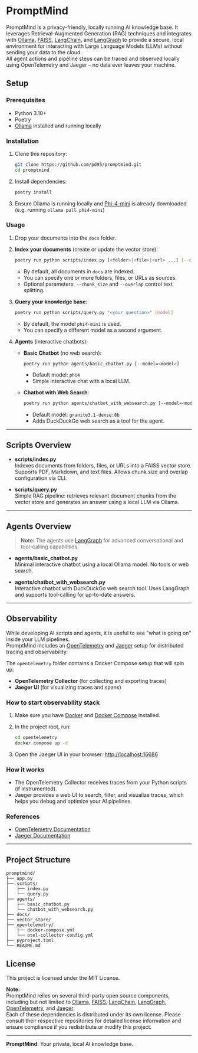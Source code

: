# PromptMind

PromptMind is a privacy-friendly, locally running AI knowledge base. It leverages Retrieval-Augmented Generation (RAG) techniques and integrates with [Ollama](https://ollama.com/), [FAISS](https://faiss.ai/), [LangChain](https://www.langchain.com/), and [LangGraph](https://github.com/langchain-ai/langgraph) to provide a secure, local environment for interacting with Large Language Models (LLMs) without sending your data to the cloud.  
All agent actions and pipeline steps can be traced and observed locally using OpenTelemetry and Jaeger – no data ever leaves your machine.

## Setup

### Prerequisites

- Python 3.10+
- Poetry
- [Ollama](https://ollama.com/) installed and running locally

### Installation

1. Clone this repository:

    ```sh
    git clone https://github.com/pd95/promptmind.git
    cd promptmind
    ```

2. Install dependencies:

    ```sh
    poetry install
    ```

3. Ensure Ollama is running locally and [Phi-4-mini](https://ollama.com/library/phi4-mini) is already downloaded (e.g. running `ollama pull phi4-mini`)

### Usage

1. Drop your documents into the `docs` folder.

2. **Index your documents** (create or update the vector store):

    ```bash
    poetry run python scripts/index.py [<folder>|<file>|<url> ...] [--chunk_size=600] [--overlap=100]
    ```

    - By default, all documents in `docs` are indexed.
    - You can specify one or more folders, files, or URLs as sources.
    - Optional parameters: `--chunk_size` and `--overlap` control text splitting.

3. **Query your knowledge base**:

    ```bash
    poetry run python scripts/query.py "<your question>" [model]
    ```

    - By default, the model `phi4-mini` is used.
    - You can specify a different model as a second argument.

4. **Agents** (interactive chatbots):

    - **Basic Chatbot** (no web search):

        ```bash
        poetry run python agents/basic_chatbot.py [--model=<model>]
        ```

        - Default model: `phi4`
        - Simple interactive chat with a local LLM.

    - **Chatbot with Web Search**:

        ```bash
        poetry run python agents/chatbot_with_websearch.py [--model=<model>]
        ```

        - Default model: `granite3.1-dense:8b`
        - Adds DuckDuckGo web search as a tool for the agent.

---

## Scripts Overview

- **scripts/index.py**  
  Indexes documents from folders, files, or URLs into a FAISS vector store. Supports PDF, Markdown, and text files. Allows chunk size and overlap configuration via CLI.

- **scripts/query.py**  
  Simple RAG pipeline: retrieves relevant document chunks from the vector store and generates an answer using a local LLM via Ollama.

---

## Agents Overview

> **Note:** The agents use [LangGraph](https://github.com/langchain-ai/langgraph) for advanced conversational and tool-calling capabilities.

- **agents/basic_chatbot.py**  
  Minimal interactive chatbot using a local Ollama model. No tools or web search.

- **agents/chatbot_with_websearch.py**  
  Interactive chatbot with DuckDuckGo web search tool. Uses LangGraph and supports tool-calling for up-to-date answers.

---

## Observability

While developing AI scripts and agents, it is useful to see "what is going on" inside your LLM pipelines.  
PromptMind includes an [OpenTelemetry](https://opentelemetry.io/) and [Jaeger](https://www.jaegertracing.io/) setup for distributed tracing and observability.

The `opentelemetry` folder contains a Docker Compose setup that will spin up:
- **OpenTelemetry Collector** (for collecting and exporting traces)
- **Jaeger UI** (for visualizing traces and spans)

### How to start observability stack

1. Make sure you have [Docker](https://www.docker.com/) and [Docker Compose](https://docs.docker.com/compose/) installed.
2. In the project root, run:

    ```sh
    cd opentelemetry
    docker compose up -d
    ```

3. Open the Jaeger UI in your browser: [http://localhost:16686](http://localhost:16686)

### How it works

- The OpenTelemetry Collector receives traces from your Python scripts (if instrumented).
- Jaeger provides a web UI to search, filter, and visualize traces, which helps you debug and optimize your AI pipelines.

### References

- [OpenTelemetry Documentation](https://opentelemetry.io/docs/)
- [Jaeger Documentation](https://www.jaegertracing.io/docs/)

---

## Project Structure

```
promptmind/
├── app.py
├── scripts/
│   ├── index.py
│   └── query.py
├── agents/
│   ├── basic_chatbot.py
│   └── chatbot_with_websearch.py
├── docs/
├── vector_store/
├── opentelemetry/
│   ├── docker-compose.yml
│   └── otel-collector-config.yml
├── pyproject.toml
└── README.md
```

## License

This project is licensed under the MIT License.

**Note:**  
PromptMind relies on several third-party open source components, including but not limited to [Ollama](https://github.com/ollama/ollama), [FAISS](https://github.com/facebookresearch/faiss), [LangChain](https://github.com/langchain-ai/langchain), [LangGraph](https://github.com/langchain-ai/langgraph), [OpenTelemetry](https://github.com/open-telemetry/opentelemetry-python), and [Jaeger](https://github.com/jaegertracing/jaeger).  
Each of these dependencies is distributed under its own license. Please consult their respective repositories for detailed license information and ensure compliance if you redistribute or modify this project.

---

**PromptMind**: Your private, local AI knowledge base.

